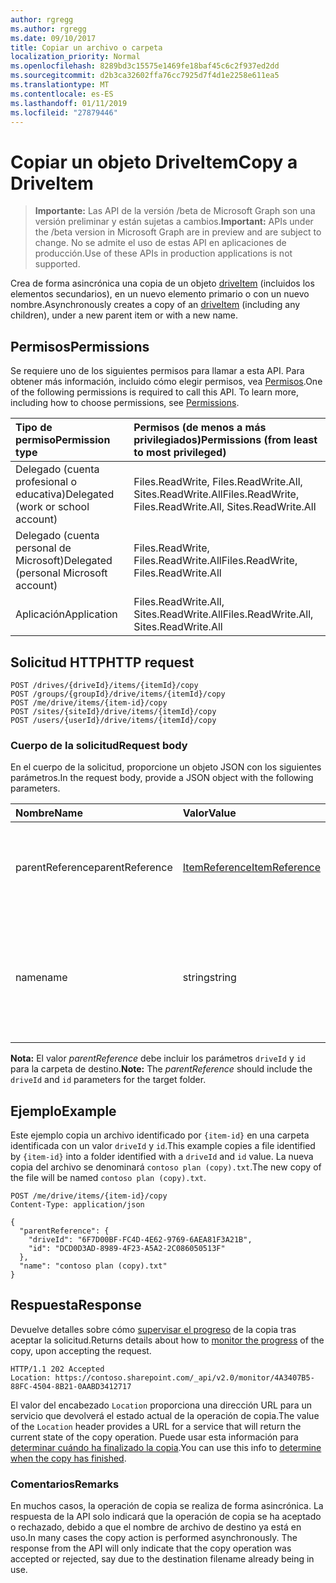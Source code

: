```yaml
---
author: rgregg
ms.author: rgregg
ms.date: 09/10/2017
title: Copiar un archivo o carpeta
localization_priority: Normal
ms.openlocfilehash: 8289bd3c15575e1469fe18baf45c6c2f937ed2dd
ms.sourcegitcommit: d2b3ca32602ffa76cc7925d7f4d1e2258e611ea5
ms.translationtype: MT
ms.contentlocale: es-ES
ms.lasthandoff: 01/11/2019
ms.locfileid: "27879446"
---
```

# <a name="copy-a-driveitem"></a><span data-ttu-id="e6e7a-102">Copiar un objeto DriveItem</span><span class="sxs-lookup"><span data-stu-id="e6e7a-102">Copy a DriveItem</span></span>

> <span data-ttu-id="e6e7a-103">**Importante:** Las API de la versión /beta de Microsoft Graph son una versión preliminar y están sujetas a cambios.</span><span class="sxs-lookup"><span data-stu-id="e6e7a-103">**Important:** APIs under the /beta version in Microsoft Graph are in preview and are subject to change.</span></span> <span data-ttu-id="e6e7a-104">No se admite el uso de estas API en aplicaciones de producción.</span><span class="sxs-lookup"><span data-stu-id="e6e7a-104">Use of these APIs in production applications is not supported.</span></span>

<span data-ttu-id="e6e7a-105">Crea de forma asincrónica una copia de un objeto [driveItem][item-resource] (incluidos los elementos secundarios), en un nuevo elemento primario o con un nuevo nombre.</span><span class="sxs-lookup"><span data-stu-id="e6e7a-105">Asynchronously creates a copy of an [driveItem][item-resource] (including any children), under a new parent item or with a new name.</span></span>

## <a name="permissions"></a><span data-ttu-id="e6e7a-106">Permisos</span><span class="sxs-lookup"><span data-stu-id="e6e7a-106">Permissions</span></span>

<span data-ttu-id="e6e7a-p102">Se requiere uno de los siguientes permisos para llamar a esta API. Para obtener más información, incluido cómo elegir permisos, vea [Permisos](/graph/permissions-reference).</span><span class="sxs-lookup"><span data-stu-id="e6e7a-p102">One of the following permissions is required to call this API. To learn more, including how to choose permissions, see [Permissions](/graph/permissions-reference).</span></span>

|<span data-ttu-id="e6e7a-109">Tipo de permiso</span><span class="sxs-lookup"><span data-stu-id="e6e7a-109">Permission type</span></span>      | <span data-ttu-id="e6e7a-110">Permisos (de menos a más privilegiados)</span><span class="sxs-lookup"><span data-stu-id="e6e7a-110">Permissions (from least to most privileged)</span></span>              |
|:--------------------|:---------------------------------------------------------|
|<span data-ttu-id="e6e7a-111">Delegado (cuenta profesional o educativa)</span><span class="sxs-lookup"><span data-stu-id="e6e7a-111">Delegated (work or school account)</span></span> | <span data-ttu-id="e6e7a-112">Files.ReadWrite, Files.ReadWrite.All, Sites.ReadWrite.All</span><span class="sxs-lookup"><span data-stu-id="e6e7a-112">Files.ReadWrite, Files.ReadWrite.All, Sites.ReadWrite.All</span></span>    |
|<span data-ttu-id="e6e7a-113">Delegado (cuenta personal de Microsoft)</span><span class="sxs-lookup"><span data-stu-id="e6e7a-113">Delegated (personal Microsoft account)</span></span> | <span data-ttu-id="e6e7a-114">Files.ReadWrite, Files.ReadWrite.All</span><span class="sxs-lookup"><span data-stu-id="e6e7a-114">Files.ReadWrite, Files.ReadWrite.All</span></span>    |
|<span data-ttu-id="e6e7a-115">Aplicación</span><span class="sxs-lookup"><span data-stu-id="e6e7a-115">Application</span></span> | <span data-ttu-id="e6e7a-116">Files.ReadWrite.All, Sites.ReadWrite.All</span><span class="sxs-lookup"><span data-stu-id="e6e7a-116">Files.ReadWrite.All, Sites.ReadWrite.All</span></span> |

## <a name="http-request"></a><span data-ttu-id="e6e7a-117">Solicitud HTTP</span><span class="sxs-lookup"><span data-stu-id="e6e7a-117">HTTP request</span></span>

<!-- { "blockType": "ignored" } -->

```http
POST /drives/{driveId}/items/{itemId}/copy
POST /groups/{groupId}/drive/items/{itemId}/copy
POST /me/drive/items/{item-id}/copy
POST /sites/{siteId}/drive/items/{itemId}/copy
POST /users/{userId}/drive/items/{itemId}/copy
```

### <a name="request-body"></a><span data-ttu-id="e6e7a-118">Cuerpo de la solicitud</span><span class="sxs-lookup"><span data-stu-id="e6e7a-118">Request body</span></span>

<span data-ttu-id="e6e7a-119">En el cuerpo de la solicitud, proporcione un objeto JSON con los siguientes parámetros.</span><span class="sxs-lookup"><span data-stu-id="e6e7a-119">In the request body, provide a JSON object with the following parameters.</span></span>


| <span data-ttu-id="e6e7a-120">Nombre</span><span class="sxs-lookup"><span data-stu-id="e6e7a-120">Name</span></span>            | <span data-ttu-id="e6e7a-121">Valor</span><span class="sxs-lookup"><span data-stu-id="e6e7a-121">Value</span></span>                                          | <span data-ttu-id="e6e7a-122">Descripción</span><span class="sxs-lookup"><span data-stu-id="e6e7a-122">Description</span></span>                                                                                                 |
|:----------------|:-----------------------------------------------|:------------------------------------------------------------------------------------------------------------|
| <span data-ttu-id="e6e7a-123">parentReference</span><span class="sxs-lookup"><span data-stu-id="e6e7a-123">parentReference</span></span> | [<span data-ttu-id="e6e7a-124">ItemReference</span><span class="sxs-lookup"><span data-stu-id="e6e7a-124">ItemReference</span></span>](../resources/itemreference.md) | <span data-ttu-id="e6e7a-p103">Opcional. Referencia al elemento primario en que se creará la copia.</span><span class="sxs-lookup"><span data-stu-id="e6e7a-p103">Optional. Reference to the parent item the copy will be created in.</span></span>                                         |
| <span data-ttu-id="e6e7a-127">name</span><span class="sxs-lookup"><span data-stu-id="e6e7a-127">name</span></span>            | <span data-ttu-id="e6e7a-128">string</span><span class="sxs-lookup"><span data-stu-id="e6e7a-128">string</span></span>                                         | <span data-ttu-id="e6e7a-p104">Opcional. El nuevo nombre de la copia. Si no se proporciona, se usará el mismo nombre que el original.</span><span class="sxs-lookup"><span data-stu-id="e6e7a-p104">Optional. The new name for the copy. If this isn't provided, the same name will be used as the original.</span></span>    |

<span data-ttu-id="e6e7a-132">**Nota:** El valor _parentReference_ debe incluir los parámetros `driveId` y `id` para la carpeta de destino.</span><span class="sxs-lookup"><span data-stu-id="e6e7a-132">**Note:** The _parentReference_ should include the `driveId` and `id` parameters for the target folder.</span></span>

## <a name="example"></a><span data-ttu-id="e6e7a-133">Ejemplo</span><span class="sxs-lookup"><span data-stu-id="e6e7a-133">Example</span></span>

<span data-ttu-id="e6e7a-134">Este ejemplo copia un archivo identificado por `{item-id}` en una carpeta identificada con un valor `driveId` y `id`.</span><span class="sxs-lookup"><span data-stu-id="e6e7a-134">This example copies a file identified by `{item-id}` into a folder identified with a `driveId` and `id` value.</span></span>
<span data-ttu-id="e6e7a-135">La nueva copia del archivo se denominará `contoso plan (copy).txt`.</span><span class="sxs-lookup"><span data-stu-id="e6e7a-135">The new copy of the file will be named `contoso plan (copy).txt`.</span></span>

<!-- { "blockType": "request", "name": "copy-item", "scopes": "files.readwrite", "target": "action" } -->

```http
POST /me/drive/items/{item-id}/copy
Content-Type: application/json

{
  "parentReference": {
    "driveId": "6F7D00BF-FC4D-4E62-9769-6AEA81F3A21B",
    "id": "DCD0D3AD-8989-4F23-A5A2-2C086050513F"
  },
  "name": "contoso plan (copy).txt"
}
```

## <a name="response"></a><span data-ttu-id="e6e7a-136">Respuesta</span><span class="sxs-lookup"><span data-stu-id="e6e7a-136">Response</span></span>

<span data-ttu-id="e6e7a-137">Devuelve detalles sobre cómo [supervisar el progreso](/graph/long-running-actions-overview) de la copia tras aceptar la solicitud.</span><span class="sxs-lookup"><span data-stu-id="e6e7a-137">Returns details about how to [monitor the progress](/graph/long-running-actions-overview) of the copy, upon accepting the request.</span></span>

<!-- { "blockType": "response" } -->

```http
HTTP/1.1 202 Accepted
Location: https://contoso.sharepoint.com/_api/v2.0/monitor/4A3407B5-88FC-4504-8B21-0AABD3412717
```

<span data-ttu-id="e6e7a-138">El valor del encabezado `Location` proporciona una dirección URL para un servicio que devolverá el estado actual de la operación de copia.</span><span class="sxs-lookup"><span data-stu-id="e6e7a-138">The value of the `Location` header provides a URL for a service that will return the current state of the copy operation.</span></span>
<span data-ttu-id="e6e7a-139">Puede usar esta información para [determinar cuándo ha finalizado la copia](/graph/long-running-actions-overview).</span><span class="sxs-lookup"><span data-stu-id="e6e7a-139">You can use this info to [determine when the copy has finished](/graph/long-running-actions-overview).</span></span>

### <a name="remarks"></a><span data-ttu-id="e6e7a-140">Comentarios</span><span class="sxs-lookup"><span data-stu-id="e6e7a-140">Remarks</span></span>

<span data-ttu-id="e6e7a-p107">En muchos casos, la operación de copia se realiza de forma asincrónica. La respuesta de la API solo indicará que la operación de copia se ha aceptado o rechazado, debido a que el nombre de archivo de destino ya está en uso.</span><span class="sxs-lookup"><span data-stu-id="e6e7a-p107">In many cases the copy action is performed asynchronously. The response from the API will only indicate that the copy operation was accepted or rejected, say due to the destination filename already being in use.</span></span>

[item-resource]: ../resources/driveitem.md

<!-- {
  "type": "#page.annotation",
  "description": "Create a copy of an existing item.",
  "keywords": "copy existing item",
  "section": "documentation",
  "tocPath": "Items/Copy"
} -->

